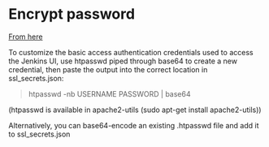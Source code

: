 # Encrypt password
[From here](https://github.com/GoogleCloudPlatform/kube-jenkins-imager)

To customize the basic access authentication credentials used to access the Jenkins UI, use htpasswd piped through base64 to create a new credential, then paste the output into the correct location in ssl_secrets.json:
> htpasswd -nb USERNAME PASSWORD | base64

(htpasswd is available in apache2-utils (sudo apt-get install apache2-utils))

Alternatively, you can base64-encode an existing .htpasswd file and add it to ssl_secrets.json
